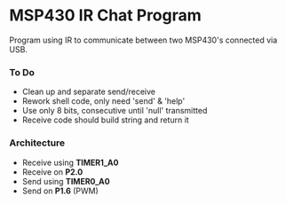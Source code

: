 # MSP430 IR Chat Program #

Program using IR to communicate between two MSP430's connected via USB.

### To Do ###
- Clean up and separate send/receive
- Rework shell code, only need 'send' & 'help'
- Use only 8 bits, consecutive until 'null' transmitted
- Receive code should build string and return it

### Architecture ###
- Receive using **TIMER1_A0**
- Receive on **P2.0**
- Send using **TIMER0_A0**
- Send on **P1.6** (PWM)

